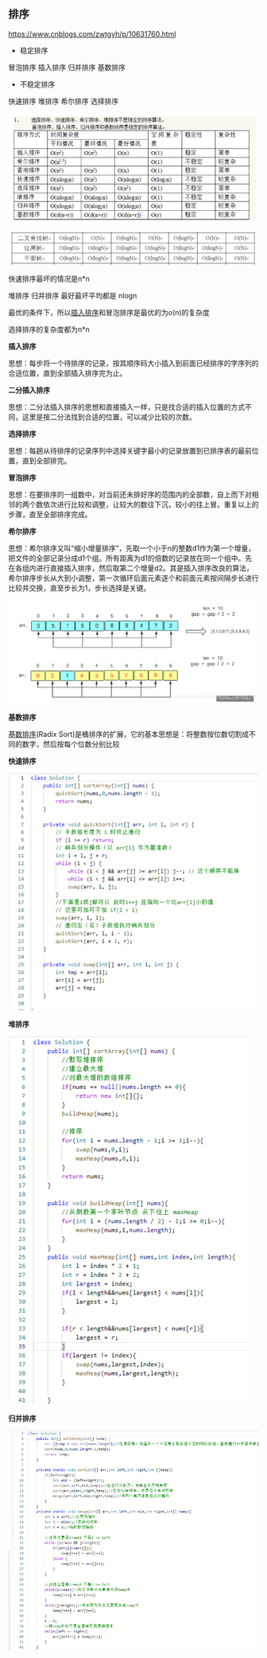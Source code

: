 ## 排序

https://www.cnblogs.com/zwtgyh/p/10631760.html

- 稳定排序

冒泡排序 插入排序 归并排序 基数排序



- 不稳定排序

快速排序 堆排序 希尔排序 选择排序

![image-20220324092559781](数据结构/image-20220324092559781.png)



![image-20220324091457895](数据结构/image-20220324091457895.png)

快速排序最坏的情况是n*n

堆排序 归并排序  最好最坏平均都是 nlogn



最优的条件下，所以[插入排序](https://so.csdn.net/so/search?q=插入排序&spm=1001.2101.3001.7020)和冒泡排序是最优的为o(n)的复杂度

选择排序的复杂度都为n*n



**插入排序**

思想：每步将一个待排序的记录，按其顺序码大小插入到前面已经排序的字序列的合适位置，直到全部插入排序完为止。

 

**二分插入排序**

思想：二分法插入排序的思想和直接插入一样，只是找合适的插入位置的方式不同，这里是按二分法找到合适的位置，可以减少比较的次数。



**选择排序**

思想：每趟从待排序的记录序列中选择关键字最小的记录放置到已排序表的最前位置，直到全部排完。 



**冒泡排序**

思想：在要排序的一组数中，对当前还未排好序的范围内的全部数，自上而下对相邻的两个数依次进行比较和调整，让较大的数往下沉，较小的往上冒。重复以上的步骤，直至全部排序完成。



**希尔排序**

思想：希尔排序又叫“缩小增量排序”，先取一个小于n的整数d1作为第一个增量，把文件的全部记录分成d1个组。所有距离为d1的倍数的记录放在同一个组中。先在各组内进行直接插入排序，然后取第二个增量d2。其是插入排序改良的算法，希尔排序步长从大到小调整，第一次循环后面元素逐个和前面元素按间隔步长进行比较并交换，直至步长为1，步长选择是关键。

**![image-20220524202217376](排序算法/image-20220524202217376.png)**

**基数排序**

[基数排序](https://so.csdn.net/so/search?q=基数排序&spm=1001.2101.3001.7020)(Radix Sort)是桶排序的扩展，它的基本思想是：将整数按位数切割成不同的数字，然后按每个位数分别比较



**快速排序**

![image-20220524171459820](排序算法/image-20220524171459820.png)



**堆排序**

![image-20220524171257059](排序算法/image-20220524171257059.png)



**归并排序**

![image-20220524171610943](排序算法/image-20220524171610943.png)






